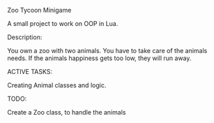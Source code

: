 Zoo Tycoon Minigame

A small project to work on OOP in Lua.

Description:

You own a zoo with two animals. You have to take care of the animals needs.
If the animals happiness gets too low, they will run away.

ACTIVE TASKS:

Creating Animal classes and logic.

TODO:

Create a Zoo class, to handle the animals
